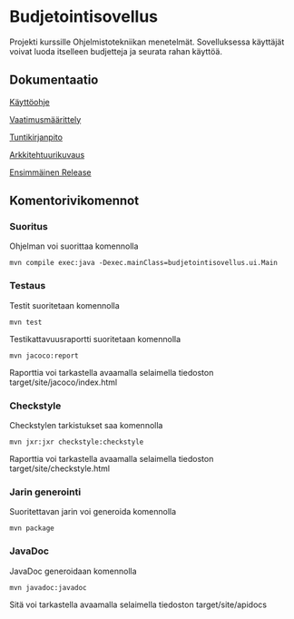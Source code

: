 # Budjetointisovellus
Projekti kurssille Ohjelmistotekniikan menetelmät. Sovelluksessa käyttäjät voivat luoda itselleen budjetteja ja seurata rahan käyttöä.

## Dokumentaatio
[Käyttöohje](https://github.com/OlliJ5/otm-harjoitustyo/blob/master/dokumentointi/kayttoohje.md)

[Vaatimusmäärittely](https://github.com/OlliJ5/otm-harjoitustyo/blob/master/dokumentointi/vaatimusm%C3%A4%C3%A4rittely.md)

[Tuntikirjanpito](https://github.com/OlliJ5/otm-harjoitustyo/blob/master/dokumentointi/tuntikirjanpito.md)

[Arkkitehtuurikuvaus](https://github.com/OlliJ5/otm-harjoitustyo/blob/master/dokumentointi/arkkitehtuuri.md)

[Ensimmäinen Release](https://github.com/OlliJ5/otm-harjoitustyo/releases)


## Komentorivikomennot

### Suoritus
Ohjelman voi suorittaa komennolla
```
mvn compile exec:java -Dexec.mainClass=budjetointisovellus.ui.Main
```

### Testaus

Testit suoritetaan komennolla 
```
mvn test
```

Testikattavuusraportti suoritetaan komennolla
```
mvn jacoco:report
```
Raporttia voi tarkastella avaamalla selaimella tiedoston target/site/jacoco/index.html

### Checkstyle
Checkstylen tarkistukset saa komennolla
```
mvn jxr:jxr checkstyle:checkstyle
```
Raporttia voi tarkastella avaamalla selaimella tiedoston target/site/checkstyle.html

### Jarin generointi
Suoritettavan jarin voi generoida komennolla
```
mvn package
```

### JavaDoc
JavaDoc generoidaan komennolla
```
mvn javadoc:javadoc
```
Sitä voi tarkastella avaamalla selaimella tiedoston target/site/apidocs




